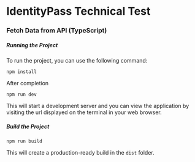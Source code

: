 # IdentityPass Technical Test

### Fetch Data from API (TypeScript)

##### Running the Project

To run the project, you can use the following command:

```
npm install
```

After completion

```
npm run dev
```

This will start a development server and you can view the application by visiting the url displayed on the terminal in your web browser.

##### Build the Project

```
npm run build
```

This will create a production-ready build in the `dist` folder.
